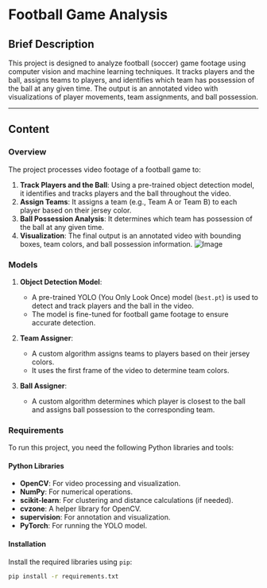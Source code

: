 # Football Game Analysis

## Brief Description 
This project is designed to analyze football (soccer) game footage using computer vision and machine learning techniques. It tracks players and the ball, assigns teams to players, and identifies which team has possession of the ball at any given time. The output is an annotated video with visualizations of player movements, team assignments, and ball possession.

---

## Content

### Overview
The project processes video footage of a football game to:
1. **Track Players and the Ball**: Using a pre-trained object detection model, it identifies and tracks players and the ball throughout the video.
2. **Assign Teams**: It assigns a team (e.g., Team A or Team B) to each player based on their jersey color.
3. **Ball Possession Analysis**: It determines which team has possession of the ball at any given time.
4. **Visualization**: The final output is an annotated video with bounding boxes, team colors, and ball possession information.
   ![Image](https://github.com/user-attachments/assets/a73464d7-058c-4dc4-a66c-515a8a240b96)

### Models
1. **Object Detection Model**:
   - A pre-trained YOLO (You Only Look Once) model (`best.pt`) is used to detect and track players and the ball in the video.
   - The model is fine-tuned for football game footage to ensure accurate detection.

2. **Team Assigner**:
   - A custom algorithm assigns teams to players based on their jersey colors.
   - It uses the first frame of the video to determine team colors.

3. **Ball Assigner**:
   - A custom algorithm determines which player is closest to the ball and assigns ball possession to the corresponding team.

### Requirements
To run this project, you need the following Python libraries and tools:

#### Python Libraries
- **OpenCV**: For video processing and visualization.
- **NumPy**: For numerical operations.
- **scikit-learn**: For clustering and distance calculations (if needed).
- **cvzone**: A helper library for OpenCV.
- **supervision**: For annotation and visualization.
- **PyTorch**: For running the YOLO model.

#### Installation
Install the required libraries using `pip`:
```bash
pip install -r requirements.txt
